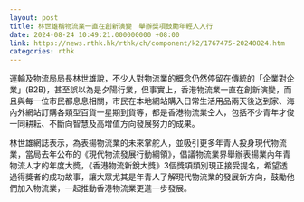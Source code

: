 ```yaml
---
layout: post
title: 林世雄稱物流業一直在創新演變　舉辦獎項鼓勵年輕人入行
date: 2024-08-24 10:49:21.000000000 +08:00
link: https://news.rthk.hk/rthk/ch/component/k2/1767475-20240824.htm
categories: rthk
---
```


運輸及物流局局長林世雄說，不少人對物流業的概念仍然停留在傳統的「企業對企業」(B2B)，甚至誤以為是夕陽行業，但事實上，香港物流業一直在創新演變，而且與每一位市民都息息相關，市民在本地網站購入日常生活用品兩天後送到家、海內外網站訂購各類型百貨一星期到貨等，都是香港物流業仝人，包括不少青年才俊一同耕耘、不斷向智慧及高增值方向發展努力的成果。

林世雄網誌表示，為表揚物流業的未來掌舵人，並吸引更多年青人投身現代物流業，當局去年公布的《現代物流發展行動綱領》，倡議物流業界舉辦表揚業內年青物流人才的年度大奬，《香港物流新銳大獎》3個獎項類別現正接受提名，希望透過得獎者的成功故事，讓大眾尤其是年青人了解現代物流業的發展新方向，鼓勵他們加入物流業，一起推動香港物流業更進一步發展。
